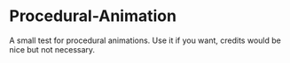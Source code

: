 # Procedural-Animation

A small test for procedural animations. Use it if you want, credits would be nice but not necessary.
